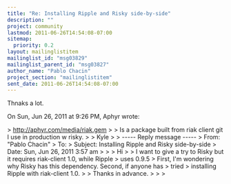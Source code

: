 ```yaml
---
title: "Re: Installing Ripple and Risky side-by-side"
description: ""
project: community
lastmod: 2011-06-26T14:54:08-07:00
sitemap:
  priority: 0.2
layout: mailinglistitem
mailinglist_id: "msg03829"
mailinglist_parent_id: "msg03827"
author_name: "Pablo Chacin"
project_section: "mailinglistitem"
sent_date: 2011-06-26T14:54:08-07:00
---
```



Thnaks a lot.

On Sun, Jun 26, 2011 at 9:26 PM, Aphyr  wrote:

&gt; http://aphyr.com/media/riak.gem
&gt;
&gt; Is a package built from riak client git I use in production w risky.
&gt;
&gt; Kyle
&gt;
&gt; ----- Reply message -----
&gt; From: "Pablo Chacin" 
&gt; To: 
&gt; Subject: Installing Ripple and Risky side-by-side
&gt; Date: Sun, Jun 26, 2011 3:57 am
&gt;
&gt;
&gt; Hi
&gt;
&gt; I want to give a try to Risky but it requires riak-client 1.0, while Ripple
&gt; uses 0.9.5
&gt; First, I'm wondering why Risky has this dependency. Second, if anyone has
&gt; tried
&gt; installing Ripple with riak-client 1.0.
&gt;
&gt; Thanks in advance.
&gt;
&gt;
&gt;
